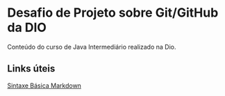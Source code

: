 # Desafio de Projeto sobre Git/GitHub da DIO
Conteúdo do curso de Java Intermediário realizado na Dio. 



## Links úteis

[Sintaxe Básica Markdown](https://www.markdownguide.org/basic-syntax/)

